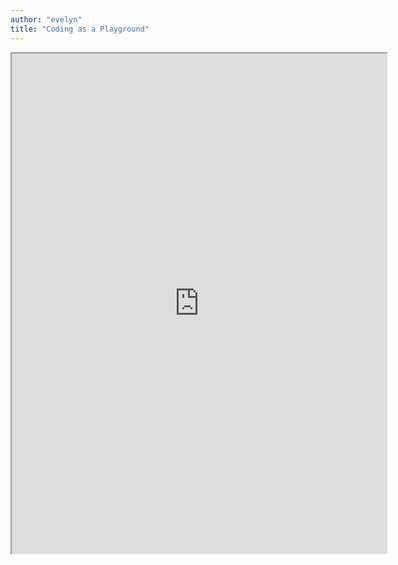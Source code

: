 ```yaml
---
author: "evelyn"
title: "Coding as a Playground"
---
```


<iframe src="https://drive.google.com/file/d/1o7CPd9L_H-yWYUrXgdyllUw5LvzAPzF6/preview" width="600" height="800" allow="autoplay"></iframe>
